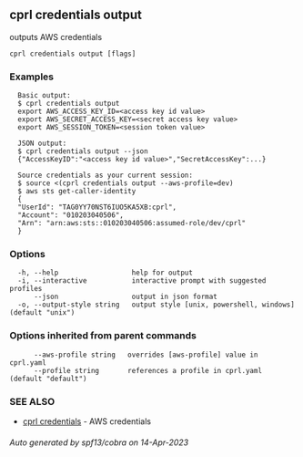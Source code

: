 ## cprl credentials output

outputs AWS credentials

```
cprl credentials output [flags]
```

### Examples

```
  Basic output:
  $ cprl credentials output
  export AWS_ACCESS_KEY_ID=<access key id value>
  export AWS_SECRET_ACCESS_KEY=<secret access key value>
  export AWS_SESSION_TOKEN=<session token value>
  
  JSON output:
  $ cprl credentials output --json
  {"AccessKeyID":"<access key id value>","SecretAccessKey":...}
  
  Source credentials as your current session:
  $ source <(cprl credentials output --aws-profile=dev)
  $ aws sts get-caller-identity
  {
  "UserId": "TAG0YY70NST6IUO5KA5XB:cprl",
  "Account": "010203040506",
  "Arn": "arn:aws:sts::010203040506:assumed-role/dev/cprl"
  }
```

### Options

```
  -h, --help                  help for output
  -i, --interactive           interactive prompt with suggested profiles
      --json                  output in json format
  -o, --output-style string   output style [unix, powershell, windows] (default "unix")
```

### Options inherited from parent commands

```
      --aws-profile string   overrides [aws-profile] value in cprl.yaml
      --profile string       references a profile in cprl.yaml (default "default")
```

### SEE ALSO

* [cprl credentials](cprl_credentials.md)	 - AWS credentials

###### Auto generated by spf13/cobra on 14-Apr-2023
